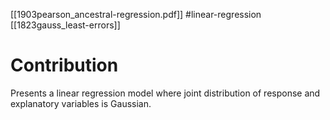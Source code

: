 [[1903pearson_ancestral-regression.pdf]]
#linear-regression
[[1823gauss_least-errors]]

# Contribution 

   Presents a linear regression model where joint distribution of response and explanatory variables is Gaussian. 

